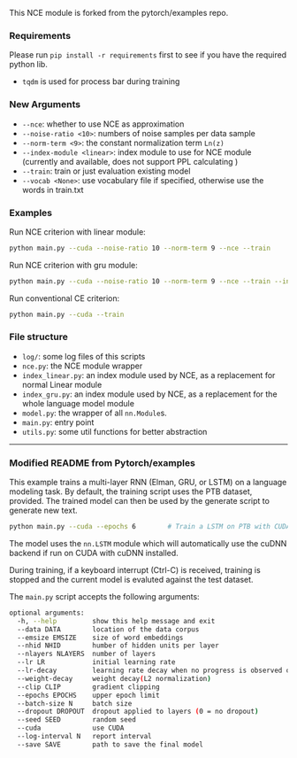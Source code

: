 This NCE module is forked from the pytorch/examples repo.

### Requirements

Please run `pip install -r requirements` first to see if you have the required python lib.
- `tqdm` is used for process bar during training

### New Arguments

- `--nce`: whether to use NCE as approximation
- `--noise-ratio <10>`: numbers of noise samples per data sample
- `--norm-term <9>`: the constant normalization term `Ln(z)`
- `--index-module <linear>`: index module to use for NCE module (currently
<linear> and <gru> available, <gru> does not support PPL calculating )
- `--train`: train or just evaluation existing model
- `--vocab <None>`: use vocabulary file if specified, otherwise use the words in train.txt

### Examples

Run NCE criterion with linear module:
```bash
python main.py --cuda --noise-ratio 10 --norm-term 9 --nce --train
```

Run NCE criterion with gru module:
```bash
python main.py --cuda --noise-ratio 10 --norm-term 9 --nce --train --index-module gru
```

Run conventional CE criterion:
```bash
python main.py --cuda --train
```

### File structure

- `log/`: some log files of this scripts
- `nce.py`: the NCE module wrapper
- `index_linear.py`: an index module used by NCE, as a replacement for normal Linear module
- `index_gru.py`: an index module used by NCE, as a replacement for the whole language model module
- `model.py`: the wrapper of all `nn.Module`s.
- `main.py`: entry point
- `utils.py`: some util functions for better abstraction

-----------------
### Modified README from Pytorch/examples

This example trains a multi-layer RNN (Elman, GRU, or LSTM) on a language modeling task.
By default, the training script uses the PTB dataset, provided.
The trained model can then be used by the generate script to generate new text.

```bash
python main.py --cuda --epochs 6        # Train a LSTM on PTB with CUDA
```

The model uses the `nn.LSTM` module which will automatically use the cuDNN backend if run on CUDA with
cuDNN installed.

During training, if a keyboard interrupt (Ctrl-C) is received,
training is stopped and the current model is evaluted against the test dataset.

The `main.py` script accepts the following arguments:

```bash
optional arguments:
  -h, --help         show this help message and exit
  --data DATA        location of the data corpus
  --emsize EMSIZE    size of word embeddings
  --nhid NHID        humber of hidden units per layer
  --nlayers NLAYERS  number of layers
  --lr LR            initial learning rate
  --lr-decay         learning rate decay when no progress is observed on validation set
  --weight-decay     weight decay(L2 normalization)
  --clip CLIP        gradient clipping
  --epochs EPOCHS    upper epoch limit
  --batch-size N     batch size
  --dropout DROPOUT  dropout applied to layers (0 = no dropout)
  --seed SEED        random seed
  --cuda             use CUDA
  --log-interval N   report interval
  --save SAVE        path to save the final model
```
